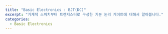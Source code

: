```yaml
---
title: "Basic Electronics : BJT(DC)"
excerpt: "기계적 스위치부터 트랜지스터로 구성한 기본 논리 게이트에 대해서 알아봅니다."
categories:
  - Basic Electronics
---
```


<br>

<br>



<br>

<br>
